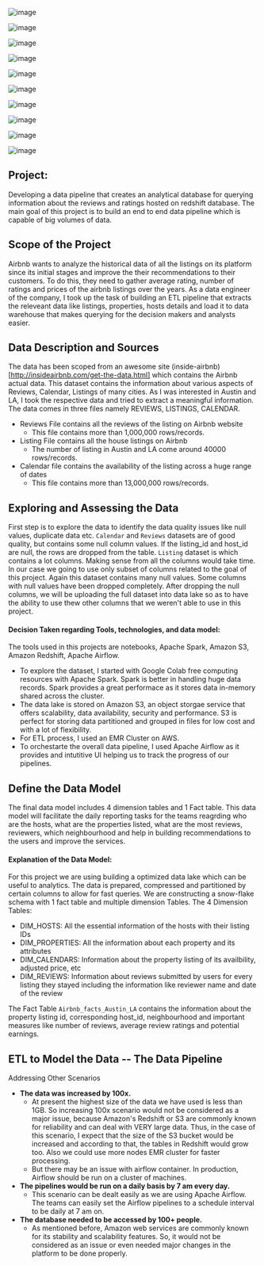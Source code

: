 
![image](https://user-images.githubusercontent.com/48939255/115102602-8637db00-9f11-11eb-8eb9-717740e9fdba.png)


![image](https://user-images.githubusercontent.com/48939255/115347935-a537a680-a177-11eb-81a4-d38eb5c7069c.png)


![image](https://user-images.githubusercontent.com/48939255/115348036-bd0f2a80-a177-11eb-886a-dfe325445bd4.png)


![image](https://user-images.githubusercontent.com/48939255/115348056-c4363880-a177-11eb-828f-0554e11014fb.png)


![image](https://user-images.githubusercontent.com/48939255/115348108-d44e1800-a177-11eb-8a58-1284b7da8ad0.png)


![image](https://user-images.githubusercontent.com/48939255/115348986-ea100d00-a178-11eb-8141-43d94aa0fdfb.png)


![image](https://user-images.githubusercontent.com/48939255/115415290-65df7900-a1bc-11eb-8928-d8b61838ca32.png)


![image](https://user-images.githubusercontent.com/48939255/115416339-501e8380-a1bd-11eb-998e-46c867168941.png)


![image](https://user-images.githubusercontent.com/48939255/115416376-5a408200-a1bd-11eb-92a0-5c907ab13bf4.png)

![image](https://user-images.githubusercontent.com/48939255/115430537-1011cd80-a1ca-11eb-9ecf-91d31e1673bc.png)




Project:
---
Developing a data pipeline that creates an analytical database  for querying information about the reviews and ratings hosted on redshift database. The main goal of this project is to build an end to end data pipeline which is capable of big volumes of data.

## Scope of the Project
Airbnb wants to analyze the historical data of all the listings on its platform since its initial stages and improve the their recommendations to their customers. To do this, they need to gather average rating, number of ratings and prices of the airbnb listings over the years. As a data engineer of the company, I took up the task of building an ETL pipeline that extracts the releveant data like listings, properties, hosts details and load it to data warehouse that makes querying for the decision makers and analysts easier. 


## Data Description and Sources

The data has been scoped from an awesome site (inside-airbnb)[http://insideairbnb.com/get-the-data.html] which contains the Airbnb actual data. This dataset contains the information about various aspects of Reviews, Calendar, Listings of many cities. As I was interested in Austin and LA, I took the respective data and tried to extract a meaningful information. 
The data comes in three files namely REVIEWS, LISTINGS, CALENDAR.
* Reviews File contains all the reviews of the listing on Airbnb website
  * This file contains more than 1,000,000 rows/records.
* Listing File contains all the house listings on Airbnb
  * The number of listing in Austin and LA come around 40000 rows/records.
* Calendar file contains the availability of the listing across a huge range of dates
  * This file contains more than 13,000,000 rows/records.


## Exploring and Assessing the Data
First step is to explore the data to identify the data quality issues like null values, duplicate data etc.
```Calendar``` and  ```Reviews``` datasets are of good quality, but contains some null column values. If the listing_id and host_id are null, the rows are dropped from the table.
```Listing``` dataset is which contains a lot columns. Making sense from all the columns would take time. In our case we going to use only subset of columns related to the goal of this project. Again this dataset contains many null values. Some columns with null values have been dropped completely. After dropping the null columns, we will be uploading the full dataset into data lake so as to have the ability to use thew other columns that we weren't able to use in this project.

#### Decision Taken regarding Tools, technologies, and data model:
The tools used in this projects are notebooks, Apache Spark, Amazon S3, Amazon Redshift, Apache Airflow.
* To explore the dataset, I started with Google Colab free computing resources with Apache Spark. Spark is better in handling huge data records. Spark provides a great performace as it stores data in-memory shared across the cluster.
* The data lake is stored on Amazon S3, an object storgae service that offers scalability, data availability, security and performance. S3 is perfect for storing data partitioned and grouped in files for low cost and with a lot of flexibility.
* For ETL process, I used an EMR Cluster on AWS.
* To orchestarte the overall data pipeline, I used Apache Airflow as it provides and intutitive UI helping us to track the progress of our pipelines.


## Define the Data Model
The final data model includes 4 dimension tables and 1 Fact table.
This data model will facilitate the daily reporting tasks for the teams reagrding who are the hosts, what are the properties listed, what are the most reviews, reviewers, which neighbourhood and help in building recommendations to the users and improve the services. 

#### Explanation of the Data Model:
For this project we are using building a optimized data lake which can be useful to analytics. The data is prepared, compressed and partitioned by certain columns to allow for fast queries.
We are constructing a snow-flake schema with 1 fact table and multiple dimension Tables.
The 4 Dimension Tables:
* DIM_HOSTS: All the essential information of the hosts with their listing IDs
* DIM_PROPERTIES: All the information about each property and its attributes
* DIM_CALENDARS: Information about the property listing of its availbility, adjusted price, etc
* DIM_REVIEWS: Information about reviews submitted by users for every listing they stayed including the information like reviewer name and date of the review 

The Fact Table ```Airbnb_facts_Austin_LA``` contains the information about the property listing id, corresponding host_id, neighbourhood and important measures like number of reviews, average review ratings and potential earnings. 


## ETL to Model the Data -- The Data Pipeline



Addressing Other Scenarios
* ****The data was increased by 100x.****
  * At present the highest size of the data we have used is less than 1GB. So increasing 100x scenario would not be considered as a major issue, because Amazon's Redshift or S3 are commonly known for reliability and can deal with VERY large data. Thus, in the case of this scenario, I expect that the size of the S3 bucket would be increased and according to that, the tables in Redshift would grow too. Also we could use more nodes EMR cluster for faster processing.
  * But there may be an issue with airflow container. In production, Airflow should be run on a cluster of machines.
* ****The pipelines would be run on a daily basis by 7 am every day.****
  * This scenario can be dealt easily as we are using Apache Airflow. The teams can easily set the Airflow pipelines to a schedule interval to be daily at 7 am on.
* ****The database needed to be accessed by 100+ people.****
  * As mentioned before, Amazon web services are commonly known for its stability and scalability features. So, it would not be considered as an issue or even needed major changes in the platform to be done properly.
